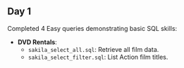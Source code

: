 ## Day 1
Completed 4 Easy queries demonstrating basic SQL skills:
- **DVD Rentals**:
  - `sakila_select_all.sql`: Retrieve all film data.
  - `sakila_select_filter.sql`: List Action film titles.
